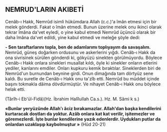 ## NEMRUD'LARIN AKIBETİ

Cenâb-ı Hakk, Nemrûd isimli hükümdara Allah (c.c.)'a îmân etmesi için bir melek gönderdi. Fakat o îmân etmedi. Bunun üzerine melek onu ikinci olarak tekrar îmâna da'vet eyledi, o yine kabul etmedi Nemrûd üçüncü olarak bir daha îmâna da'vet edildi, yine kabul etmedi ve meleğe şöyle dedi:

**- Sen taraftarlarını topla, ben de adamla­rımı toplıyayım da savaşalım.**
Nemrûd, güneş doğarken ordusunu ve as­kerlerini yığdı. Cenâb-ı Hakk da ona sivrisinek sürülen gönderdi ki, gökyüzü sinekten görülmü­yordu. Böylece Cenâb-ı Hakk onlara sinekleri musallat kıldı, öyle ki sinekler onların etlerini yediler, kanlarını emdiler. Onları kupkuru kemik bıraktılar. Sineklerden biri de Nemrûd'un burnundan beynine girdi. Onun dimağında tam dörtyüz sene kaldı. Bu suretle de Cenâb-ı Hakk onu ta'zîb etti. Nemrûd bu müddet içinde ba­şını tokmakla dâima dövdürmüştür. Ve nihayet Cenâb-ı Hakk onu böylece helak etti.

(Târîh-i Eb'ül-Fidâ)(Hz. İbrahim Halîlullah Ca.s.). Hz. M. Sâmi k s.)

**«Bunlar yeryüzünde Allah'ı âciz bırakamaz­lar. Allah'dan başka kendilerini kurtaracak dost­ları da yoktur. Azâb onlara kat kat verilir, işitemezler ve göremezlerdi. İşte bunlar kendilerine yazık edenlerdir. Uydukları putlar da onlardan uzaklaşıp kaybolmuştur »** (Hûd 20-21)
